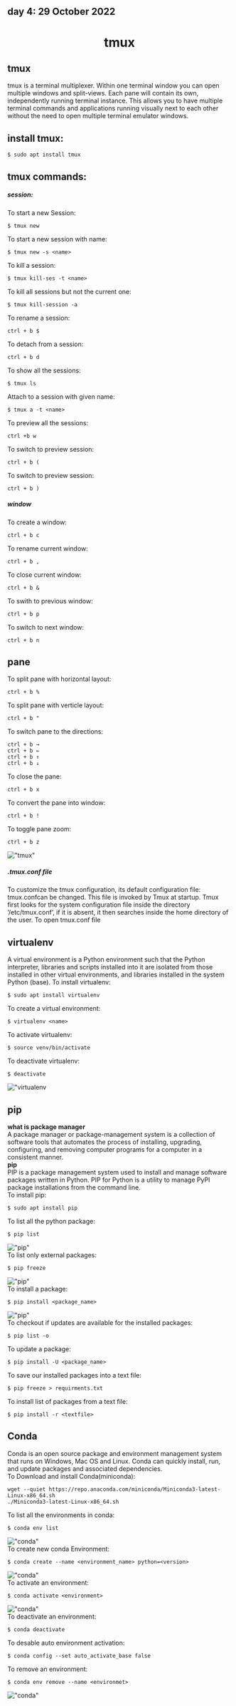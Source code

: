 ## day 4: 29 October 2022  
<h1 align="center"> tmux</h1>

## tmux  
tmux is a terminal multiplexer. Within one terminal window you can open multiple windows and split-views. Each pane will contain its own, independently running terminal instance. This allows you to have multiple terminal commands and applications running visually next to each other without the need to open multiple terminal emulator windows.  
## install tmux:  
```
$ sudo apt install tmux
```
## tmux commands:  
##### session:  
To start a new Session:  
```
$ tmux new
```
To start a new session with name:  
```
$ tmux new -s <name>
```
To kill a session:  
```
$ tmux kill-ses -t <name>
```
To kill all sessions but not the current one:  
```
$ tmux kill-session -a
```
To rename a session:  
```
ctrl + b $
```
To detach from a session:  
```
ctrl + b d
```
To show all the sessions:  
```
$ tmux ls
```
Attach to a session with given name:  
```
$ tmux a -t <name>
```
To preview all the sessions:  
```
ctrl +b w
```
To switch to preview session:  
```
ctrl + b (
```
To switch to preview session:  
```
ctrl + b )
```
##### window  
To create a window:  
```
ctrl + b c
```
To rename current window:  
```
ctrl + b ,
```
To close current window:  
```
ctrl + b &
```
To swith to previous window:  
```
ctrl + b p
```
To switch to next window:  
``` 
ctrl + b n
```
## pane
To split pane with horizontal layout:  
```
ctrl + b %
```
To split pane with verticle layout:  
```
ctrl + b "
```
To switch pane to the directions:  
```
ctrl + b →
ctrl + b ←
ctrl + b ↑
ctrl + b ↓
```
To close the pane:  
```
ctrl + b x
```
To convert the pane into window:  
```
ctrl + b !
```
To toggle pane zoom:  
```
ctrl + b z
```
!["tmux"](images/tmux1.png)  
##### .tmux.conf file  
To customize the tmux configuration, its default configuration file: tmux.confcan be changed. This file is invoked by Tmux at startup. Tmux first looks for the system configuration file inside the directory ‘/etc/tmux.conf’, if it is absent, it then searches inside the home directory of the user. To open tmux.conf file  
## virtualenv  
A virtual environment is a Python environment such that the Python interpreter, libraries and scripts installed into it are isolated from those installed in other virtual environments, and libraries installed in the system Python (base). 
To install virtualenv:  
```
$ sudo apt install virtualenv
```
To create a virtual environment:  
```
$ virtualenv <name>
```
To activate virtualenv:  
```
$ source venv/bin/activate
```
To deactivate virtualenv:  
```
$ deactivate
```
!["virtualenv]('/../images/viretualenv1.png)  
## pip  
__what is package manager__  
A package manager or package-management system is a collection of software tools that automates the process of installing, upgrading, configuring, and removing computer programs for a computer in a consistent manner.  
__pip__  
PIP is a package management system used to install and manage software packages written in Python. PIP for Python is a utility to manage PyPI package installations from the command line.  
To install pip:  
```
$ sudo apt install pip
```

To list all the python package:  
```
$ pip list
```
!["pip"]('/../images/piplist.png)  
To list only external packages:  
```
$ pip freeze
```
!["pip"]('/../images/pipfrees.png)  
To install a package:  
```
$ pip install <package_name>
```
!["pip"]('/../images/pip1.png)  
To checkout if updates are available for the installed packages:  
```
$ pip list -o
```
To update a package:  
```
$ pip install -U <package_name>
```
To save our installed packages into a text file:  
```
$ pip freeze > requirments.txt
```
To install list of packages from a text file:  
```
$ pip install -r <textfile>
```
## Conda  
Conda is an open source package and environment management system that runs on Windows, Mac OS and Linux. Conda can quickly install, run, and update packages and associated dependencies.  
To Download and install Conda(miniconda):  
```
wget --quiet https://repo.anaconda.com/miniconda/Miniconda3-latest-Linux-x86_64.sh
./Miniconda3-latest-Linux-x86_64.sh
```
To list all the environments in conda:  
```
$ conda env list
```
!["conda"]('/../images/conda_list.png)  
To create new conda Environment:  
```
$ conda create --name <environment_name> python=<version>
```
!["conda"]('/../images/condaCreate.png)  
To activate an environment:  
```
$ conda activate <environment>
```
!["conda"]('/../images/conda_activate.png)  
To deactivate an environment:  
```
$ conda deactivate
```
To desable auto environment activation:  
```
$ conda config --set auto_activate_base false
```
To remove an environment:  
```
$ conda env remove --name <environmet>
```
!["conda"]('/../images/conda_remove.png)  


